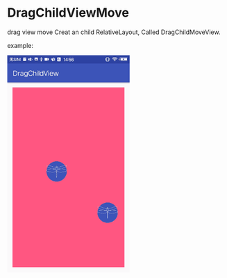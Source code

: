 # DragChildViewMove
drag view move
Creat an child RelativeLayout, Called DragChildMoveView.

example:

![image](https://github.com/bowen919446264/DragChildViewMove/blob/master/drag_move_view.gif)
